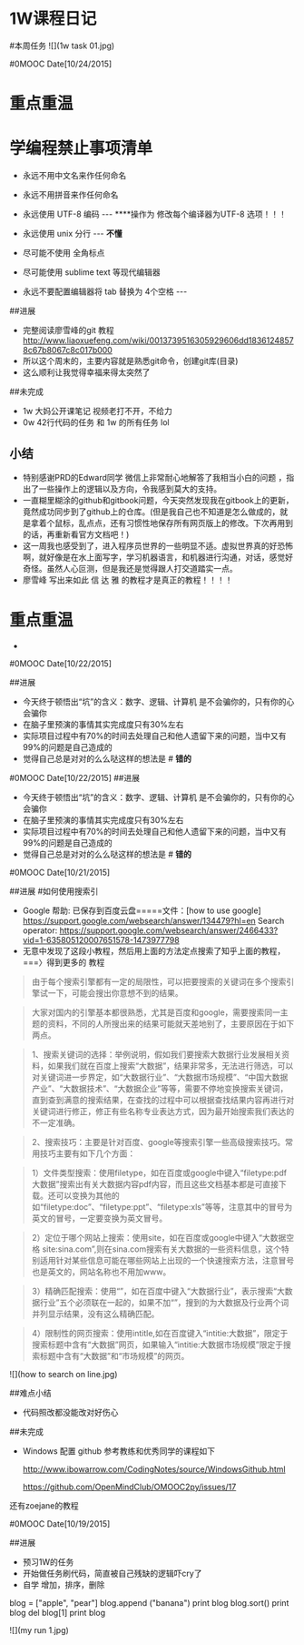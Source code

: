 # 1W课程日记


#本周任务
![](1w task 01.jpg)


#0MOOC Date[10/24/2015]

# 重点重温

# 学编程禁止事项清单

+ 永远不用中文名来作任何命名

+ 永远不用拼音来作任何命名

+ 永远使用 UTF-8 编码 --- ****操作为 修改每个编译器为UTF-8 选项！！！

+ 永远使用 unix 分行 --- **不懂**

+ 尽可能不使用 全角标点

+ 尽可能使用 sublime text 等现代编辑器

+ 永远不要配置编辑器将 tab 替换为 4个空格 ---





##进展
- 完整阅读廖雪峰的git 教程 
    http://www.liaoxuefeng.com/wiki/0013739516305929606dd18361248578c67b8067c8c017b000
- 所以这个周末的，主要内容就是熟悉git命令，创建git库(目录)
- 这么顺利让我觉得幸福来得太突然了


##未完成
- 1w 大妈公开课笔记 视频老打不开，不给力
- 0w 42行代码的任务 和  1w 的所有任务 lol

 
## 小结
- 特别感谢PRD的Edward同学 微信上非常耐心地解答了我相当小白的问题
，指出了一些操作上的逻辑以及方向，令我感到莫大的支持。
- 一直糊里糊涂的github和gitbook问题，今天突然发现我在gitbook上的更新，竟然成功同步到了github上的仓库。(但是我自己也不知道是怎么做成的，就是拿着个鼠标，乱点点，还有习惯性地保存所有网页版上的修改。下次再用到的话，再重新看官方文档吧！)
- 这一周我也感受到了，进入程序员世界的一些明显不适。虚拟世界真的好恐怖啊，就好像是在水上面写字，学习机器语言，和机器进行沟通，对话，感觉好奇怪。虽然人心叵测，但是我还是觉得跟人打交道踏实一点。
- 廖雪峰 写出来如此 信 达 雅 的教程才是真正的教程！！！！

# 重点重温

- 

#0MOOC Date[10/22/2015]


##进展
- 今天终于顿悟出“坑”的含义：数字、逻辑、计算机 是不会骗你的，只有你的心会骗你
- 在脑子里预演的事情其实完成度只有30%左右
- 实际项目过程中有70%的时间去处理自己和他人遗留下来的问题，当中又有99%的问题是自己造成的
- 觉得自己总是对对的么么哒这样的想法是 # **错的**




#0MOOC Date[10/22/2015]
##进展
- 今天终于顿悟出“坑”的含义：数字、逻辑、计算机 是不会骗你的，只有你的心会骗你
- 在脑子里预演的事情其实完成度只有30%左右
- 实际项目过程中有70%的时间去处理自己和他人遗留下来的问题，当中又有99%的问题是自己造成的
- 觉得自己总是对对的么么哒这样的想法是 # **错的**


#0MOOC Date[10/21/2015]


##进展
#如何使用搜索引
- Google 帮助:
  已保存到百度云盘=====文件：[how to use google]
https://support.google.com/websearch/answer/134479?hl=en
Search operator:
https://support.google.com/websearch/answer/2466433?vid=1-635805120007651578-1473977798
- 无意中发现了这段小教程，然后用上面的方法定点搜索了知乎上面的教程，===〉得到更多的 教程

> 由于每个搜索引擎都有一定的局限性，可以把要搜索的关键词在多个搜索引擎试一下，可能会搜出你意想不到的结果。

>大家对国内的引擎基本都很熟悉，尤其是百度和google，需要搜索同一主题的资料，不同的人所搜出来的结果可能就天差地别了，主要原因在于如下两点。

>1、搜索关键词的选择：举例说明，假如我们要搜索大数据行业发展相关资料，如果我们就在百度上搜索“大数据”，结果非常多，无法进行筛选，可以对关键词进一步界定，如“大数据行业”、“大数据市场规模”、“中国大数据产业”、“大数据技术”、“大数据企业”等等，需要不停地变换搜索关键词，直到查到满意的搜索结果，在查找的过程中可以根据查找结果内容再进行对关键词进行修正，修正有些名称专业表达方式，因为最开始搜索我们表达的不一定准确。

>2、搜索技巧：主要是针对百度、google等搜索引擎一些高级搜索技巧。常用技巧主要有如下几个方面：

>1）文件类型搜索：使用filetype，如在百度或google中键入“filetype:pdf 大数据”搜索出有关大数据内容pdf内容，而且这些文档基本都是可直接下载。还可以变换为其他的如“filetype:doc”、“filetype:ppt”、“filetype:xls”等等，注意其中的冒号为英文的冒号，一定要变换为英文冒号。

>2）定位于哪个网站上搜索：使用site，如在百度或google中键入“大数据空格 site:sina.com”,则在sina.com搜索有关大数据的一些资料信息，这个特别适用针对某些信息可能在哪些网站上出现的一个快速搜索方法，注意冒号也是英文的，网站名称也不用加www。

>3）精确匹配搜索：使用“”，如在百度中键入“大数据行业”，表示搜索“大数据行业”五个必须联在一起的，如果不加“”，搜到的为大数据及行业两个词并列显示结果，没有这么精确匹配。

>4）限制性的网页搜索：使用intitle,如在百度键入“intitie:大数据”，限定于搜索标题中含有“大数据”网页，如果输入“intitie:大数据市场规模”限定于搜索标题中含有“大数据”和“市场规模”的网页。

![](how to search on line.jpg)


##难点小结

- 代码照改都没能改对好伤心


##未完成

-  Windows 配置 github 参考教练和优秀同学的课程如下

    http://www.ibowarrow.com/CodingNotes/source/WindowsGithub.html

    https://github.com/OpenMindClub/OMOOC2py/issues/17

还有zoejane的教程





#0MOOC Date[10/19/2015]


##进展
- 预习1W的任务
- 开始做任务刷代码，简直被自己残缺的逻辑吓cry了
- 自学 增加，排序，删除

blog = ["apple", "pear"]
blog.append ("banana")
print blog
blog.sort()
print blog
del blog[1]
print blog


![](my run 1.jpg)

